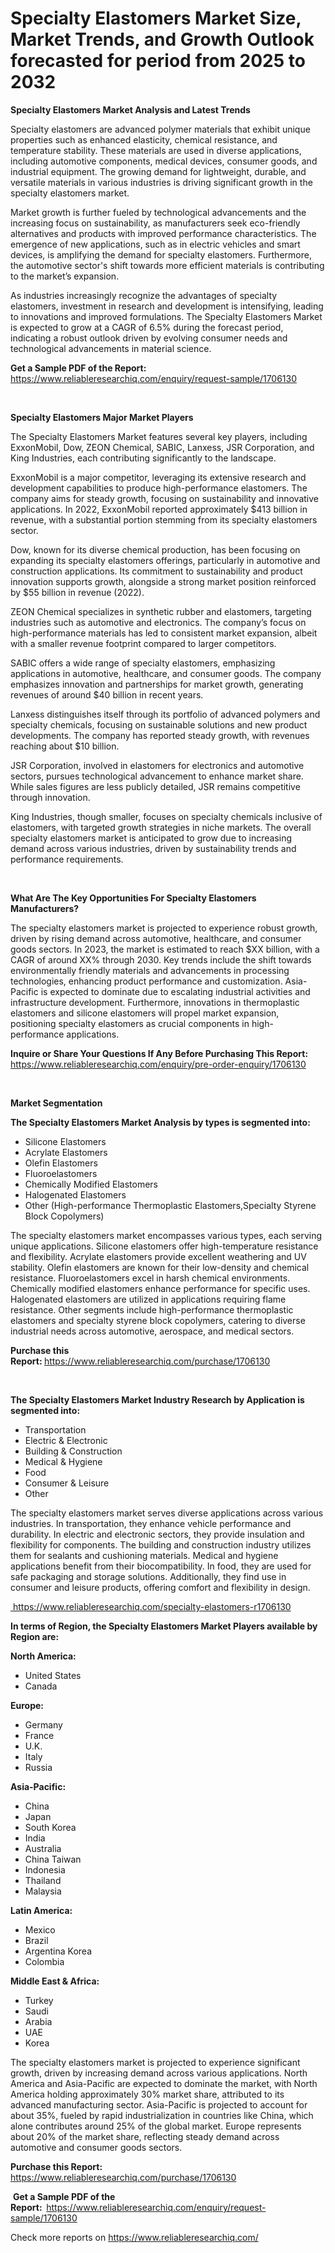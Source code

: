 <p><h1>Specialty Elastomers Market Size, Market Trends, and Growth Outlook forecasted for period from 2025 to 2032</h1></p><p><strong>Specialty Elastomers Market Analysis and Latest Trends</strong></p>
<p><p>Specialty elastomers are advanced polymer materials that exhibit unique properties such as enhanced elasticity, chemical resistance, and temperature stability. These materials are used in diverse applications, including automotive components, medical devices, consumer goods, and industrial equipment. The growing demand for lightweight, durable, and versatile materials in various industries is driving significant growth in the specialty elastomers market.</p><p>Market growth is further fueled by technological advancements and the increasing focus on sustainability, as manufacturers seek eco-friendly alternatives and products with improved performance characteristics. The emergence of new applications, such as in electric vehicles and smart devices, is amplifying the demand for specialty elastomers. Furthermore, the automotive sector's shift towards more efficient materials is contributing to the market’s expansion.</p><p>As industries increasingly recognize the advantages of specialty elastomers, investment in research and development is intensifying, leading to innovations and improved formulations. The Specialty Elastomers Market is expected to grow at a CAGR of 6.5% during the forecast period, indicating a robust outlook driven by evolving consumer needs and technological advancements in material science.</p></p>
<p><strong>Get a Sample PDF of the Report:&nbsp;</strong> <a href="https://www.reliableresearchiq.com/enquiry/request-sample/1706130?utm_campaign=2927&utm_medium=2&utm_source=Github&utm_content=ia&utm_term=31032025&utm_id=specialty-elastomers">https://www.reliableresearchiq.com/enquiry/request-sample/1706130</a></p>
<p>&nbsp;</p>
<p><strong>Specialty Elastomers Major Market Players</strong></p>
<p><p>The Specialty Elastomers Market features several key players, including ExxonMobil, Dow, ZEON Chemical, SABIC, Lanxess, JSR Corporation, and King Industries, each contributing significantly to the landscape.</p><p>ExxonMobil is a major competitor, leveraging its extensive research and development capabilities to produce high-performance elastomers. The company aims for steady growth, focusing on sustainability and innovative applications. In 2022, ExxonMobil reported approximately $413 billion in revenue, with a substantial portion stemming from its specialty elastomers sector.</p><p>Dow, known for its diverse chemical production, has been focusing on expanding its specialty elastomers offerings, particularly in automotive and construction applications. Its commitment to sustainability and product innovation supports growth, alongside a strong market position reinforced by $55 billion in revenue (2022).</p><p>ZEON Chemical specializes in synthetic rubber and elastomers, targeting industries such as automotive and electronics. The company’s focus on high-performance materials has led to consistent market expansion, albeit with a smaller revenue footprint compared to larger competitors.</p><p>SABIC offers a wide range of specialty elastomers, emphasizing applications in automotive, healthcare, and consumer goods. The company emphasizes innovation and partnerships for market growth, generating revenues of around $40 billion in recent years.</p><p>Lanxess distinguishes itself through its portfolio of advanced polymers and specialty chemicals, focusing on sustainable solutions and new product developments. The company has reported steady growth, with revenues reaching about $10 billion.</p><p>JSR Corporation, involved in elastomers for electronics and automotive sectors, pursues technological advancement to enhance market share. While sales figures are less publicly detailed, JSR remains competitive through innovation.</p><p>King Industries, though smaller, focuses on specialty chemicals inclusive of elastomers, with targeted growth strategies in niche markets. The overall specialty elastomers market is anticipated to grow due to increasing demand across various industries, driven by sustainability trends and performance requirements.</p></p>
<p>&nbsp;</p>
<p><strong>What Are The Key Opportunities For Specialty Elastomers Manufacturers?</strong></p>
<p><p>The specialty elastomers market is projected to experience robust growth, driven by rising demand across automotive, healthcare, and consumer goods sectors. In 2023, the market is estimated to reach $XX billion, with a CAGR of around XX% through 2030. Key trends include the shift towards environmentally friendly materials and advancements in processing technologies, enhancing product performance and customization. Asia-Pacific is expected to dominate due to escalating industrial activities and infrastructure development. Furthermore, innovations in thermoplastic elastomers and silicone elastomers will propel market expansion, positioning specialty elastomers as crucial components in high-performance applications.</p></p>
<p><strong>Inquire or Share Your Questions If Any Before Purchasing This Report:</strong> <a href="https://www.reliableresearchiq.com/enquiry/pre-order-enquiry/1706130?utm_campaign=2927&utm_medium=2&utm_source=Github&utm_content=ia&utm_term=31032025&utm_id=specialty-elastomers">https://www.reliableresearchiq.com/enquiry/pre-order-enquiry/1706130</a></p>
<p>&nbsp;</p>
<p><strong>Market Segmentation</strong></p>
<p><strong>The Specialty Elastomers Market Analysis by types is segmented into:</strong></p>
<p><ul><li>Silicone Elastomers</li><li>Acrylate Elastomers</li><li>Olefin Elastomers</li><li>Fluoroelastomers</li><li>Chemically Modified Elastomers</li><li>Halogenated Elastomers</li><li>Other (High-performance Thermoplastic Elastomers,Specialty Styrene Block Copolymers)</li></ul></p>
<p><p>The specialty elastomers market encompasses various types, each serving unique applications. Silicone elastomers offer high-temperature resistance and flexibility. Acrylate elastomers provide excellent weathering and UV stability. Olefin elastomers are known for their low-density and chemical resistance. Fluoroelastomers excel in harsh chemical environments. Chemically modified elastomers enhance performance for specific uses. Halogenated elastomers are utilized in applications requiring flame resistance. Other segments include high-performance thermoplastic elastomers and specialty styrene block copolymers, catering to diverse industrial needs across automotive, aerospace, and medical sectors.</p></p>
<p><strong>Purchase this Report:&nbsp;</strong><a href="https://www.reliableresearchiq.com/purchase/1706130?utm_campaign=2927&utm_medium=2&utm_source=Github&utm_content=ia&utm_term=31032025&utm_id=specialty-elastomers">https://www.reliableresearchiq.com/purchase/1706130</a></p>
<p>&nbsp;</p>
<p><strong>The Specialty Elastomers Market Industry Research by Application is segmented into:</strong></p>
<p><ul><li>Transportation</li><li>Electric & Electronic</li><li>Building & Construction</li><li>Medical & Hygiene</li><li>Food</li><li>Consumer & Leisure</li><li>Other</li></ul></p>
<p><p>The specialty elastomers market serves diverse applications across various industries. In transportation, they enhance vehicle performance and durability. In electric and electronic sectors, they provide insulation and flexibility for components. The building and construction industry utilizes them for sealants and cushioning materials. Medical and hygiene applications benefit from their biocompatibility. In food, they are used for safe packaging and storage solutions. Additionally, they find use in consumer and leisure products, offering comfort and flexibility in design.</p></p>
<p><a href="https://www.reliableresearchiq.com/specialty-elastomers-r1706130?utm_campaign=2927&utm_medium=2&utm_source=Github&utm_content=ia&utm_term=31032025&utm_id=specialty-elastomers">&nbsp;https://www.reliableresearchiq.com/specialty-elastomers-r1706130</a></p>
<p><strong>In terms of Region, the Specialty Elastomers Market Players available by Region are:</strong></p>
<p>
    <p> <strong> North America: </strong>
        <ul>
            <li>United States</li>
            <li>Canada</li>
        </ul>
        </p> 
    <p> <strong> Europe: </strong>
        <ul>
            <li>Germany</li>
            <li>France</li>
            <li>U.K.</li>
            <li>Italy</li>
            <li>Russia</li>
        </ul>
        </p> 
    <p> <strong> Asia-Pacific: </strong>
        <ul>
            <li>China</li>
            <li>Japan</li>
            <li>South Korea</li>
            <li>India</li>
            <li>Australia</li>
            <li>China Taiwan</li>
            <li>Indonesia</li>
            <li>Thailand</li>
            <li>Malaysia</li>
        </ul>
        </p> 
    <p> <strong> Latin America: </strong>
        <ul>
            <li>Mexico</li>
            <li>Brazil</li>
            <li>Argentina Korea</li>
            <li>Colombia</li>
        </ul>
        </p> 
    <p> <strong> Middle East & Africa: </strong>
        <ul>
            <li>Turkey</li>
            <li>Saudi</li>
            <li>Arabia</li>
            <li>UAE</li>
            <li>Korea</li>
        </ul>
    </p>
    </p>
<p><p>The specialty elastomers market is projected to experience significant growth, driven by increasing demand across various applications. North America and Asia-Pacific are expected to dominate the market, with North America holding approximately 30% market share, attributed to its advanced manufacturing sector. Asia-Pacific is projected to account for about 35%, fueled by rapid industrialization in countries like China, which alone contributes around 25% of the global market. Europe represents about 20% of the market share, reflecting steady demand across automotive and consumer goods sectors.</p></p>
<p><strong>Purchase this Report: </strong><a href="https://www.reliableresearchiq.com/purchase/1706130?utm_campaign=2927&utm_medium=2&utm_source=Github&utm_content=ia&utm_term=31032025&utm_id=specialty-elastomers">https://www.reliableresearchiq.com/purchase/1706130</a></p>
<p>&nbsp;<strong>Get a Sample PDF of the Report:&nbsp;&nbsp;</strong><a href="https://www.reliableresearchiq.com/enquiry/request-sample/1706130?utm_campaign=2927&utm_medium=2&utm_source=Github&utm_content=ia&utm_term=31032025&utm_id=specialty-elastomers">https://www.reliableresearchiq.com/enquiry/request-sample/1706130</a></p>
<p><strong></strong></p>
<p>Check more reports on <a href="https://www.reliableresearchiq.com/?utm_campaign=2927&utm_medium=2&utm_source=Github&utm_content=ia&utm_term=31032025&utm_id=specialty-elastomers">https://www.reliableresearchiq.com/</a></p>